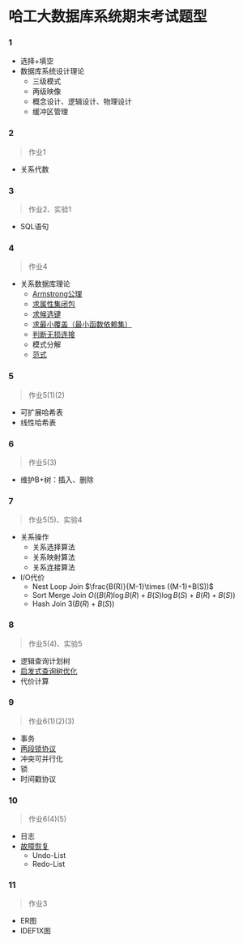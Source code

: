 # 哈工大数据库系统期末考试题型

### 1

- 选择+填空
- 数据库系统设计理论
	- 三级模式
	- 两级映像
	- 概念设计、逻辑设计、物理设计
	- 缓冲区管理

### 2

> 作业1

- 关系代数



### 3

> 作业2、实验1

- SQL语句

### 4

> 作业4

- 关系数据库理论
	- [Armstrong公理](https://baike.baidu.com/item/Armstrong公理/1187858?fr=aladdin)
	- [求属性集闭包](https://blog.csdn.net/Game_Zmh/article/details/88058069)
	- [求候选键](https://blog.csdn.net/Wonz5130/article/details/80464679)
	- [求最小覆盖（最小函数依赖集）](https://www.cnblogs.com/kys-mxm/p/12652934.html)
	- [判断无损连接](https://www.cnblogs.com/bewolf/p/4443730.html)
	- 模式分解
	- [范式](https://blog.csdn.net/u014458048/article/details/56678698)

### 5

> 作业5(1)(2)

- 可扩展哈希表
- 线性哈希表

### 6

> 作业5(3)

- 维护B+树：插入、删除

### 7

> 作业5(5)、实验4

- 关系操作
	- 关系选择算法
	- 关系映射算法
	- 关系连接算法
- I/O代价
	- Nest Loop Join $\frac{B(R)}{M-1}\times ((M-1)+B(S))$
	- Sort Merge Join $O((B(R)\log{B(R)}+B(S)\log{B(S)+B(R)+B(S)})$
	- Hash Join $3(B(R)+B(S))$

### 8

> 作业5(4)、实验5

- 逻辑查询计划树
- [启发式查询树优化](https://blog.csdn.net/bianyamei/article/details/89491358)
- 代价计算

### 9

> 作业6(1)(2)(3)

- 事务
- [两段锁协议](https://blog.csdn.net/sinat_36841379/article/details/75107985?locationNum=2&fps=1)
- 冲突可并行化
- 锁
- 时间戳协议

### 10

> 作业6(4)(5)

- 日志
- [故障恢复](https://www.cnblogs.com/songyuejie/p/7018530.html)
	- Undo-List
	- Redo-List

### 11

> 作业3

- ER图
- IDEF1X图
